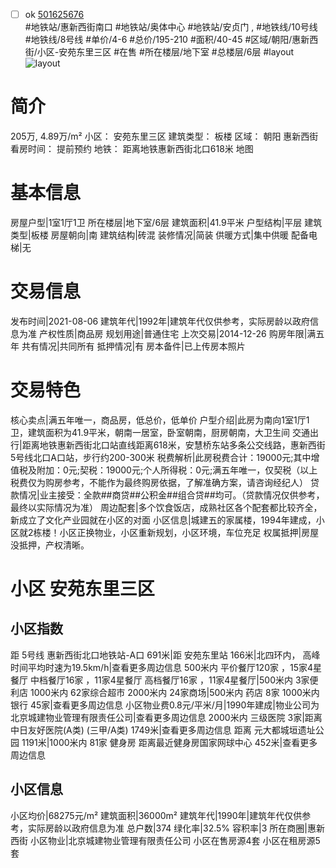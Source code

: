 - [ ] ok [501625676](https://bj.5i5j.com/ershoufang/501625676.html)  
 #地铁站/惠新西街南口 #地铁站/奥体中心 #地铁站/安贞门 ,  #地铁线/10号线 #地铁线/8号线
#单价/4-6 #总价/195-210 #面积/40-45   #区域/朝阳/惠新西街/小区-安苑东里三区 #在售 #所在楼层/地下室 #总楼层/6层 #layout 
![layout](http://image2a.5i5j.com/bdir/layout/160570.jpg_P5.jpg) 
# 简介 
 205万,  4.89万/m² 
小区： 安苑东里三区
建筑类型： 板楼
区域： 朝阳 惠新西街
看房时间： 提前预约
地铁： 距离地铁惠新西街北口618米 地图
# 基本信息 
 房屋户型|1室1厅1卫
所在楼层|地下室/6层
建筑面积|41.9平米
户型结构|平层
建筑类型|板楼
房屋朝向|南
建筑结构|砖混
装修情况|简装
供暖方式|集中供暖
配备电梯|无
# 交易信息 
 发布时间|2021-08-06
建筑年代|1992年|建筑年代仅供参考，实际房龄以政府信息为准
产权性质|商品房
规划用途|普通住宅
上次交易|2014-12-26
购房年限|满五年
共有情况|共同所有
抵押情况|有
房本备件|已上传房本照片
# 交易特色 
 核心卖点|满五年唯一，商品房，低总价，低单价
户型介绍|此房为南向1室1厅1卫，建筑面积为41.9平米，朝南一居室，卧室朝南，厨房朝南，大卫生间
交通出行|距离地铁惠新西街北口站直线距离618米，安慧桥东站多条公交线路，惠新西街5号线北口A口站，步行约200-300米
税费解析|此房税费合计：19000元;其中增值税及附加：0元;契税：19000元;个人所得税：0元;满五年唯一，仅契税（以上税费仅为购房参考，不能作为最终购房依据，了解准确方案，请咨询经纪人）
贷款情况|业主接受：全款##商贷##公积金##组合贷##均可。（贷款情况仅供参考，最终以实际情况为准）
周边配套|多个饮食饭店，成熟社区各个配套都比较齐全，新成立了文化产业园就在小区的对面
小区信息|城建五的家属楼，1994年建成，小区就2栋楼！小区正换物业，小区重新规划，小区环境，车位充足
权属抵押|房屋没抵押，产权清晰。
# 小区 安苑东里三区
## 小区指数 
 距 5号线 惠新西街北口地铁站-A口 691米|距 安苑东里站 166米|北四环内， 高峰时间平均时速为19.5km/h|查看更多周边信息
500米内 平价餐厅120家 ，15家4星餐厅
中档餐厅16家 ，11家4星餐厅
高档餐厅16家 ，11家4星餐厅|500米内 3家便利店
1000米内 62家综合超市
2000米内 24家商场|500米内 药店 8家
1000米内 银行 45家|查看更多周边信息
小区物业费0.8元/平米/月|1990年建成|物业公司为北京城建物业管理有限责任公司|查看更多周边信息
2000米内 三级医院 3家|距离 中日友好医院(A类) (三甲/A类) 1749米|查看更多周边信息
距离 元大都城垣遗址公园 1191米|1000米内 81家 健身房
距离最近健身房国家网球中心 452米|查看更多周边信息
## 小区信息 
 小区均价|68275元/m²
建筑面积|36000m²
建筑年代|1990年|建筑年代仅供参考，实际房龄以政府信息为准
总户数|374
绿化率|32.5%
容积率|3
所在商圈|惠新西街
小区物业|北京城建物业管理有限责任公司
小区在售房源4套
小区在租房源5套
